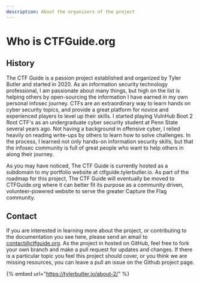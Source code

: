 ```yaml
---
description: About the organizers of the project
---
```


# Who is CTFGuide.org

## History

The CTF Guide is a passion project established and organized by Tyler Butler and started in 2020. As an information security technology professional, I am passionate about many things, but high on the list is helping others by open-sourcing the information I have earned in my own personal infosec journey. CTFs are an extraordinary way to learn hands on cyber security topics, and provide a great platform for novice and experienced players to level up their skills. I started playing  VulnHub Boot 2 Root CTF's as an undergraduate cyber security student at Penn State several years ago. Not having a background in offensive cyber, I relied heavily on reading write-ups by others to learn how to solve challenges. In the process, I learned not only hands-on information security skills, but that the infosec community is full of great people who want to help others in along their journey. 

As you may have noticed, The CTF Guide is currently hosted as a subdomain to my portfolio website at ctfguide.tylerbutler.io. As part of the roadmap for this project, The CTF Guide will eventually be moved to CTFGuide.org where it can better fit its purpose as a community driven, volunteer-powered website to serve the greater Capture the Flag community. 

## Contact

If you are interested in learning more about the project, or contributing to the documentation you see here, please send an email to contact@ctfguide.org. As the project in hosted on GitHub, feel free to fork your own branch and make a pull request for updates and changes. If there is a particular topic you feel this project should cover, or you think we are missing resources, you can leave a pull an issue on the Github project page.

{% embed url="https://tylerbutler.io/about-2/" %}



